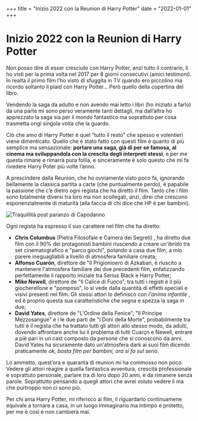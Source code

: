 +++
title = "Inizio 2022 con la Reunion di Harry Potter"
date = "2022-01-01"
+++
# Inizio 2022 con la Reunion di Harry Potter

Non posso dire di esser cresciuto con Harry Potter, anzi tutto il contrario, li ho visti per la prima volta nel 2017 per 8 giorni consecutivi (amici testimoni).
In realtà il primo film l’ho visto di sfuggita in TV quando ero piccolino ma ricordo soltanto il plaid con Harry Potter… Però quello della copertina del libro. 

Vendendo la saga da adulto e non avendo mai letto i libri (ho iniziato a farlo) da una parte mi sono perso veramente tanti dettagli, ma dall’altra ho apprezzato la saga sia per il mondo fantastico ma soprattuto per cosa trasmetta ongi singola volta che la guardo.

Ciò che amo di Harry Potter è quel “tutto il resto” che spesso e volentieri viene dimenticato. Quello che è stato fatto con questi film è quanto di più semplice ma sensazionale: **portare una saga, già di per se famosa, al cinema ma sviluppandola con la crescita degli interpreti stessi**, e per me questa rimane e rimarrà pura follia, e sinceramente è solo questo che mi fa rivedere Harry Poter più volte l’anno. 

A prescindere dalla Reunion, che ho ovviamente visto poco fa, ignorando bellamente la classica partita a carte (che puntualmente perdo), è papabile la passione che c’è dietro ogni regista che ha diretto il film. Tanto che i film sono totalmente diversi tra loro ma non scollegati, anzi, direi che crescono esponenzialmente di maturità (alla faccia di chi dice che HP è per bambini).

![Traquillità post paranzo di Capodanno](https://res.cloudinary.com/presobene/image/upload/v1641063632/camphoto_1903590565_s0pigq.jpg)

Ogni regista ha espresso il suo carattere nel film che ha diretto:
- **Chris Columbus** (Pietra Filosofale e Camera dei Segreti) , ha diretto due film con il 90% dei protagonisti bambini riuscendo a creare un'ibrido tra set cinematografico e "parco giochi", potando a casa due film, a mio parere ineguagliabili a livello di atmosfera familiare creata;
- **Alfonso Cuaròn**, direttore de "Il Prigionioero di Azkaban, è riuscito a mantenere l'atmosfera familiare dei due precedenti film, enfatizzando perfettamente il rapporto iniziale tra Serius Black e Harry Potter;
- **Mike Newell**, direttore de "Il Calice di Fuoco", tra tutti i registi è il più giocherellone e "pomposo", lo si vede dalla quantità di effetti speciali e visivi presenti nel film. Gli stessi attori lo definisco con *l'anima infantile* , ed è proprio questa sua caratteristiche che segna e spezza la saga in due;
- **David Yates**, direttore de "L'Ordine della Fenice", "Il Principe Mezzosangue" e i le due parti de "I Doni della Morte", probabilmente tra tutti è il regista che ha trattato tutti gli attori allo stesso modo, da adulti, dovendo affrontare anche lui il problema di tutti Cuarçn e Newell, entrare a piè pari in un cast composto da persone che si conoscono da anni. David Yates ha sicuramente dato un'atmosfera dark ai suoi film dicendo praticamente *ok, basta film per bambini, ora si fa sul serio*.

Lo ammetto, quest’ora e quaranta di reunion mi ha commosso non poco. Vedere gli attori reagire a quella fantastica avventura, crescita professionale e soprattuto personale, parlare tra di loro dopo 20 anni, è da rimanere senza parole. Soprattutto pensando a quegli attori che avrei voluto vedere lì ma che purtroppo non ci sono più.

Per chi ama Harry Potter, mi riferisco ai film, il riguardarlo continuamene equivale a tornare a casa, in un luogo immaginario ma intimpo e protetto, per me è così e non cambierà mai.


